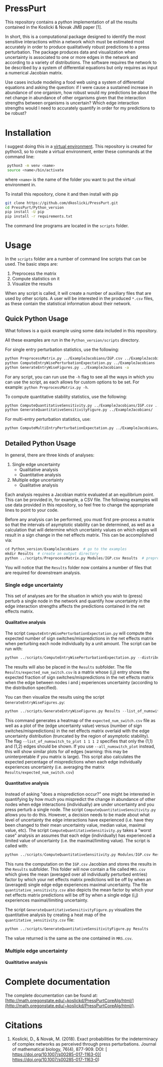 # PressPurt

This repository contains a *python* implementation of all the results contained in the Koslicki &amp; Novak JMB paper [1].

In short, this is a computational package designed to identify the most sensitive interactions 
within a network which must be estimated most accurately in order to produce qualitatively 
robust predictions to a press perturbation. The package produces data and visualization when 
uncertainty is associated to one or more edges in the network and according to a variety of 
distributions. The software requires the network to be described by a system of differential 
equations but only requires as input a numerical Jacobian matrix.

Use cases include modeling a food web using a system of differential equations and asking the question: 
if I were cause a sustained increase in abundance of one organism, how robust would my predictions 
be about the net change in abundance of other organisms given that the interaction strengths between 
organisms is uncertain? Which edge interaction strengths would I need to accurately quantify in order for 
my predictions to be robust?

# Installation
I suggest doing this in a [virtual environment](https://docs.python.org/3/library/venv.html). This repository is created for python3, so to create a virtual environment, enter these commands at the command line:

```bash
 python3 -m venv <name>
 source <name>/bin/activate
```
where ``<name>`` is the name of the folder you want to put the virtual environment in.

To install this repository, clone it and then install with pip
```bash
git clone https://github.com/dkoslicki/PressPurt.git
cd PressPurt/Python_version
pip install -U pip
pip install -r requirements.txt
```
The command line programs are located in the ``scripts`` folder.

# Usage
In the ``scripts`` folder are a number of command line scripts that can be used.
The basic steps are:
1. Preprocess the matrix 
2. Compute statistics on it 
3. Visualize the results 

When any script is called, it will create a number of auxiliary files that are used by other scripts.
A user will be interested in the produced ``*.csv`` files, as these contain the statistical information about their network.


##  Quick Python Usage
What follows is a quick example using some data included in this repository.

All these examples are run in the `Python_version/scripts` directory.

For single entry perturbation statistics, use the following:
```bash
python PreprocessMatrix.py ../ExampleJacobians/IGP.csv ../ExampleJacobians
python ComputeEntryWisePerturbationExpectation.py ../ExampleJacobians
python GenerateEntryWiseFigures.py ../ExampleJacobians -a
```
For any script, you can run use the ``-h`` flag to see all the ways in which you can use the script, as each allows for custom options to be set. 
For example: ``python PreprocessMatrix.py -h``.

To compute quantitative stability statistics, use the following:
```bash
python ComputeQuantitativeSensitivity.py ../ExampleJacobians/IGP.csv ../ExampleJacobians/
python GenerateQuantitativeSensitivityFigure.py ../ExampleJacobians/
```

For multi-entry perturbation statistics, use:
```bash
python ComputeMultiEntryPerturbationExpectation.py ../ExampleJacobians/IGP.csv 
```

## Detailed Python Usage

In general, there are three kinds of analyses:
1. Single edge uncertainty
    - Qualitative analysis
    - Quantitative analysis
2. Multiple edge uncertainty
    - Qualitative analysis

Each analysis requires a Jacobian matrix evaluated at an equilibrium point. This can be provided in, 
for example, a CSV file. The following examples will use data provided in this repository, so feel free 
to change the appropriate lines to point to your code.

Before any analysis can be performed, you must first pre-process a matrix so that the intervals 
of asymptotic stability can be determined, as well as a calculation that will determine which 
uncertainty values on which edges will result in a sign change in the net effects matrix. This 
can be accomplished via:
```python
cd Python_version/ExampleJacobians  # go to the examples
mkdir Results  # create an output directory
python ../scripts/PreprocessMatrix.py Modules/IGP.csv Results  # preprocess the IGP.csv example and store the results in the Results folder  
```
You will notice that the `Results` folder now contains a number of files that are required for downstream analysis.

### Single edge uncertainty
This set of analyses are for the situation in which you wish to (press) perturb a single node in the 
network and quantify how uncertainty in the edge interaction strengths affects the predictions contained 
in the net effects matrix.

#### Qualitative analysis
The script `ComputeEntryWisePerturbationExpectation.py` will compute the expected number of sign 
switches/mispredictions in the net effects matrix when perturbing each node individually by a unit amount.
The script can be run with:
```python
python ../scripts/ComputeEntryWisePerturbationExpectation.py --distribution_type 'truncnorm' -a 0 -b -2 Results  # run the script on the preprocessed matrix contained in the Results folder assuming the edge uncertainties are distributed according to a truncated normal distribution using a mean of 0 and a variance equal to (the length of the interval divided by the absolute value of the input parameter)^2
```
The results will also be placed in the `Results` subfolder. The file ``Results/expected_num_switch.csv`` 
is a matrix whose (i,j) entry shows the expected fraction of sign switches/mispredictions in the net effects 
matrix when the edge between nodes i and j experiences uncertainty (according to the distribution specified).

You can then visualize the results using the script `GenerateEntryWiseFigures.py`:
```python
python ../scripts/GenerateEntryWiseFigures.py Results --list_of_numswitch_to_plot 1 1 1 2
```
This command generates a heatmap of the `expected_num_switch.csv` file as well as a plot of the (edge uncertainty value) versus 
(number of sign switches/mispredictions) in the net effects matrix overlaid with the edge uncertainty distribution (truncated by the 
region of asymptotic stability). The flag `--list_of_numswitch_to_plot 1 1 1 2` specifies that only the (1,1) and (1,2) edges should be shown. 
If you use `--all_numswitch_plot` instead, this will show similar plots for *all* edges (warning: this may be uninterpretable if you matrix is large). 
This script also calculates the expected percentage of mispredictions when each edge individually experiences uncertainty 
(i.e. averaging the matrix `Results/expected_num_switch.csv`)

#### Quantitative analysis
Instead of asking "does a misprediction occur?" one might be interested in quantifying by how much you mispredict 
the change in abundance of other nodes when edge interactions (individually) are under uncertainty and you press perturb 
a single node. The script `ComputeQuantitativeSensitivity.py` allows you to do this. However, a decision needs to be made 
about what level of uncertainty the edge interactions have experienced (i.e. have they been changed to their mean uncertainty value, 
median value, maximal value, etc). The script `ComputeQuantitativeSensitivity.py` takes a "worst case" analysis an assumes 
that each edge (individually) has experienced a limited value of uncertainty (i.e. the maximal/limiting value). The script 
is called with:
```python
python ../scripts/ComputeQuantitativeSensitivity.py Modules/IGP.csv Results
```  
This runs the computation on the `IGP.csv` Jacobian and stores the results in the `Results` subfolder. 
This folder will now contain a file called `MRS.csv` which gives the mean (averaged over all individually perturbed entries) 
factor by which your net effects matrix predictions will be off by when an (averaged) single edge edge experiences maximal uncertainty. 
The file `quantitative_sensitivity.csv` also depicts the mean factor by which your net effects matrix predictions will be off by when a 
single edge (i,j) experiences maximal/limiting uncertainty.

The script `GenerateQuantitativeSensitivityFigure.py` visualizes the quantitative analysis by creating a heat map of the 
`quantitative_sensitivity.csv` file:
 ```python
python ../scripts/GenerateQuantitativeSensitivityFigure.py Results
```
The value returned is the same as the one contained in `MRS.csv`.

### Multiple edge uncertainty

#### Qualtitative analysis


# Complete documentation
The complete documentation can be found at: [http://math.oregonstate.edu/~koslickd/PressPurtCoreAlg/html/](http://math.oregonstate.edu/~koslickd/PressPurtCoreAlg/html/).

# Citations
1. Koslicki, D., & Novak, M. (2018). Exact probabilities for the indeterminacy of complex networks as perceived through press perturbations. Journal of mathematical biology, 76(4), 877-909. DOI: [ https://doi.org/10.1007/s00285-017-1163-0]( https://doi.org/10.1007/s00285-017-1163-0)